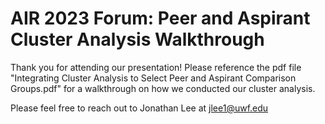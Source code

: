 # AIR 2023 Forum: Peer and Aspirant Cluster Analysis Walkthrough

Thank you for attending our presentation! Please reference the pdf file "Integrating Cluster Analysis to Select Peer and Aspirant Comparison Groups.pdf" for a walkthrough on how we conducted our cluster analysis.

Please feel free to reach out to Jonathan Lee at [jlee1@uwf.edu](mailto:jlee1@uwf.edu?subject=[GitHub]%20Source%20Han%20Sans)